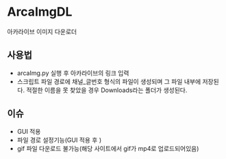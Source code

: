 # ArcaImgDL
아카라이브  이미지 다운로더

## 사용법
* arcaImg.py 실행 후 아카라이브의 링크 입력
* 스크립트 파일 경로에 채널_글번호 형식의 파일이 생성되며 그 파일 내부에 저장된다. 적절한 이름을 못 찾았을 경우 Downloads라는 폴더가 생성된다.

## 이슈
* GUI 적용
* 파일 경로 설정기능(GUI 적용 후 )
* gif 파일 다운로드 불가능(해당 사이트에서 gif가 mp4로 업로드되어있음)
